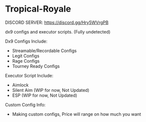 # Tropical-Royale
DISCORD SERVER: https://discord.gg/Hry5WVrgPB


dx9 configs and executor scripts. (Fully undetected)

Dx9 Configs Include:

+ Streamable/Recordable Configs
+ Legit Configs
+ Rage Configs
+ Tourney Ready Configs



Executor Script Include:

+ Aimlock
+ Silent Aim (WIP for now, Not Updated)
+ ESP             (WIP for now, Not Updated)



Custom Config Info:

+ Making custom configs, Price will range on how much you want
